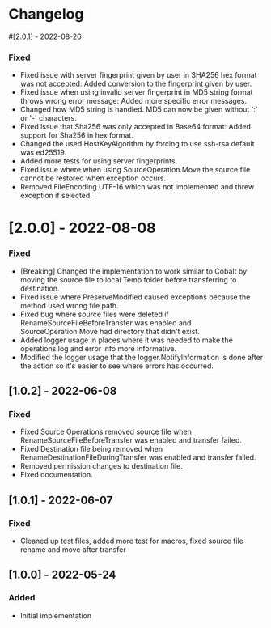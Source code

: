 # Changelog

#[2.0.1] - 2022-08-26
### Fixed
- Fixed issue with server fingerprint given by user in SHA256 hex format was not accepted: Added conversion to the fingerprint given by user.
- Fixed issue when using invalid server fingerprint in MD5 string format throws wrong error message: Added more specific error messages.
- Changed how MD5 string is handled. MD5 can now be given without ':' or '-' characters.
- Fixed issue that Sha256 was only accepted in Base64 format: Added support for Sha256 in hex format.
- Changed the used HostKeyAlgorithm by forcing to use ssh-rsa default was ed25519.
- Added more tests for using server fingerprints.
- Fixed issue where when using SourceOperation.Move the source file cannot be restored when exception occurs. 
- Removed FileEncoding UTF-16 which was not implemented and threw exception if selected.

# [2.0.0] - 2022-08-08
### Fixed
- [Breaking] Changed the implementation to work similar to Cobalt by moving the source file to local Temp folder before transferring to destination.
- Fixed issue where PreserveModified caused exceptions because the method used wrong file path.
- Fixed bug where source files were deleted if RenameSourceFileBeforeTransfer was enabled and SourceOperation.Move had directory that didn't exist.
- Added logger usage in places where it was needed to make the operations log and error info more informative.
- Modified the logger usage that the logger.NotifyInformation is done after the action so it's easier to see where errors has occurred.

## [1.0.2] - 2022-06-08
### Fixed
- Fixed Source Operations removed source file when RenameSourceFileBeforeTransfer was enabled and transfer failed.
- Fixed Destination file being removed when RenameDestinationFileDuringTransfer was enabled and transfer failed.
- Removed permission changes to destination file.
- Fixed documentation.

## [1.0.1] - 2022-06-07
### Fixed
- Cleaned up test files, added more test for macros, fixed source file rename and move after transfer

## [1.0.0] - 2022-05-24
### Added
- Initial implementation
